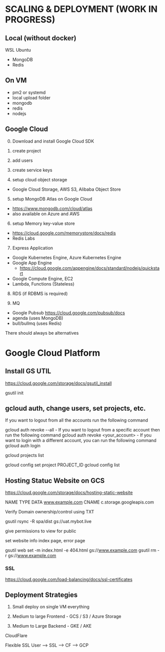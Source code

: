 # SCALING & DEPLOYMENT (WORK IN PROGRESS)

## Local (without docker)

WSL Ubuntu
- MongoDB
- Redis

## On VM

- pm2 or systemd
- local upload folder
- mongodb
- redis
- nodejs

## Google Cloud

0. Download and install Google Cloud SDK
1. create project
2. add users
3. create service keys

4. setup cloud object storage
  - Google Cloud Storage, AWS S3, Alibaba Object Store

5. setup MongoDB Atlas on Google Cloud
  - https://www.mongodb.com/cloud/atlas
  - also available on Azure and AWS

6. setup Memory key-value store
  - https://cloud.google.com/memorystore/docs/redis
  - Redis Labs

7. Express Application
  - Google Kubernetes Engine, Azure Kubernetes Engine
  - Google App Engine 
    - https://cloud.google.com/appengine/docs/standard/nodejs/quickstart
  - Google Compute Engine, EC2
  - Lambda, Functions (Stateless)

8. RDS (if RDBMS is required)

9. MQ
  - Google Pubsub https://cloud.google.com/pubsub/docs
  - agenda (uses MongoDB)
  - bull/bullmq (uses Redis)

There should always be alternatives


# Google Cloud Platform

## Install GS UTIL 

https://cloud.google.com/storage/docs/gsutil_install

gsutil init

## gcloud auth, change users, set projects, etc.

If you want to logout from all the accounts run the following command

gcloud auth revoke --all - If you want to logout from a specific account then run the following command
gcloud auth revoke <your_account> - If you want to login with a different account, you can run the following command
gcloud auth login

gcloud projects list

gcloud config set project PROJECT_ID
gcloud config list

## Hosting Statuc Website on GCS

https://cloud.google.com/storage/docs/hosting-static-website

NAME                  TYPE     DATA
www.example.com       CNAME    c.storage.googleapis.com


Verify Domain ownership/control using TXT

gsutil rsync -R spa/dist gs://uat.mybot.live

give permissions to view for public

set website info index page, error page


gsutil web set -m index.html -e 404.html gs://www.example.com
gsutil rm -r gs://www.example.com


### SSL

https://cloud.google.com/load-balancing/docs/ssl-certificates

## Deployment Strategies

1. Small
deploy on single VM everything

2. Medium to large
Frontend - GCS / S3 / Azure Storage

3. Medium to Large
Backend - GKE / AKE


CloudFlare

Flexible SSL User --> SSL --> CF --> GCP


